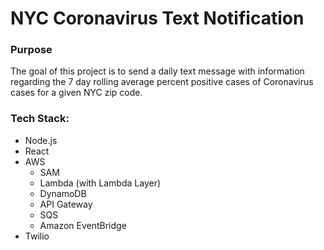 # NYC Coronavirus Text Notification

### Purpose
The goal of this project is to send a daily text message with information regarding the 7 day rolling average percent positive cases of Coronavirus cases for a given NYC zip code.

### Tech Stack:
  - Node.js
  - React
  - AWS
    - SAM
    - Lambda (with Lambda Layer)
    - DynamoDB
    - API Gateway
    - SQS
    - Amazon EventBridge
  - Twilio
